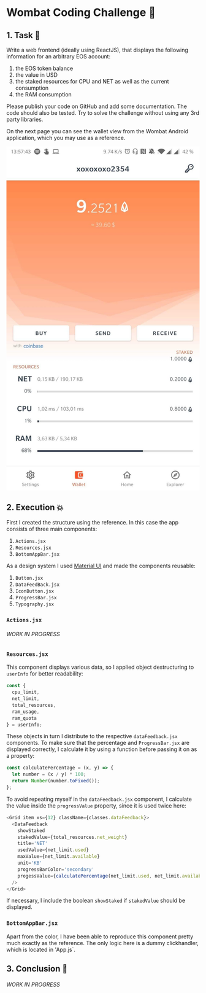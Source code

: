# Wombat Coding Challenge 🐻

## 1. Task 📝

Write a web frontend (ideally using ReactJS), that displays the following information for an arbitrary EOS account:

1. the EOS token balance
2. the value in USD
3. the staked resources for CPU and NET as well as the current consumption
4. the RAM consumption

Please publish your code on GitHub and add some documentation. The code should also be tested. Try to solve the challenge without using any 3rd party libraries.

On the next page you can see the wallet view from the Wombat Android application, which you may use as a reference.

![Wombat Reference](/reference.jpg)

## 2. Execution 💥

First I created the structure using the reference. In this case the app consists of three main components:

1. `Actions.jsx`
2. `Resources.jsx`
3. `BottomAppBar.jsx`

As a design system I used [Material UI](https://material-ui.com/) and made the components reusable:

1. `Button.jsx`
1. `DataFeedBack.jsx`
1. `IconButton.jsx`
1. `ProgressBar.jsx`
1. `Typography.jsx`

### `Actions.jsx`

###### WORK IN PROGRESS

### `Resources.jsx`

This component displays various data, so I applied object destructuring to `userInfo` for better readability:

```javascript
const {
  cpu_limit,
  net_limit,
  total_resources,
  ram_usage,
  ram_quota
} = userInfo;
```

These objects in turn I distribute to the respective `dataFeedback.jsx` components. To make sure that the percentage and `ProgressBar.jsx` are displayed correctly, I calculate it by using a function before passing it on as a property:

```javascript
const calculatePercentage = (x, y) => {
  let number = (x / y) * 100;
  return Number(number.toFixed());
};
```

To avoid repeating myself in the `dataFeedback.jsx` component, I calculate the value inside the `progressValue` property, since it is used twice here:

```javascript
<Grid item xs={12} className={classes.dataFeedback}>
  <DataFeedback
    showStaked
    stakedValue={total_resources.net_weight}
    title='NET'
    usedValue={net_limit.used}
    maxValue={net_limit.available}
    unit='KB'
    progressBarColor='secondary'
    progessValue={calculatePercentage(net_limit.used, net_limit.available)}
  />
</Grid>
```

If necessary, I include the boolean `showStaked` if `stakedValue` should be displayed.

### `BottomAppBar.jsx`

Apart from the color, I have been able to reproduce this component pretty much exactly as the reference. The only logic here is a dummy clickhandler, which is located in 'App.js`.

## 3. Conclusion 🤔

###### WORK IN PROGRESS
